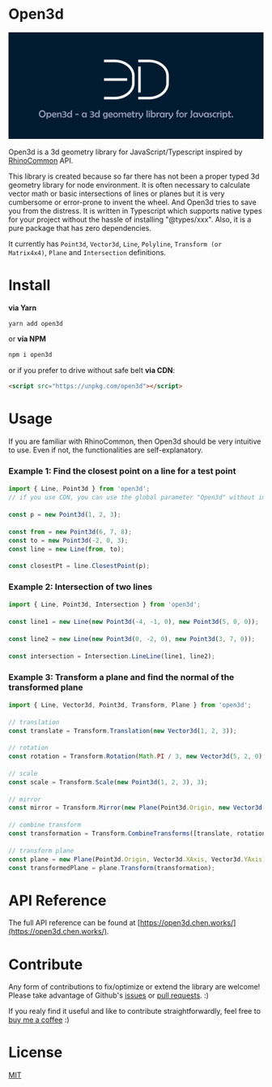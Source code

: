 # Open3d

![banner](https://github.com/ccc159/Open3d/raw/master/assets/open3d_banner.jpg)

Open3d is a 3d geometry library for JavaScript/Typescript inspired by [RhinoCommon](https://developer.rhino3d.com/api/RhinoCommon/html/R_Project_RhinoCommon.htm) API.

This library is created because so far there has not been a proper typed 3d geometry library for node environment. It is often necessary to calculate vector math or basic intersections of lines or planes but it is very cumbersome or error-prone to invent the wheel. And Open3d tries to save you from the distress. It is written in Typescript which supports native types for your project without the hassle of installing "@types/xxx". Also, it is a pure package that has zero dependencies.

It currently has `Point3d`, `Vector3d`, `Line`, `Polyline`, `Transform (or Matrix4x4)`, `Plane` and `Intersection` definitions.

# Install

**via Yarn**

```bash
yarn add open3d
```

or **via NPM**

```bash
npm i open3d
```

or if you prefer to drive without safe belt **via CDN**:

```html
<script src="https://unpkg.com/open3d"></script>
```

# Usage

If you are familiar with RhinoCommon, then Open3d should be very intuitive to use. Even if not, the functionalities are self-explanatory.

### Example 1: Find the closest point on a line for a test point

```typescript
import { Line, Point3d } from 'open3d';
// if you use CDN, you can use the global parameter "Open3d" without import, such as "Open3d.Vector"

const p = new Point3d(1, 2, 3);

const from = new Point3d(6, 7, 8);
const to = new Point3d(-2, 0, 3);
const line = new Line(from, to);

const closestPt = line.ClosestPoint(p);
```

### Example 2: Intersection of two lines

```typescript
import { Line, Point3d, Intersection } from 'open3d';

const line1 = new Line(new Point3d(-4, -1, 0), new Point3d(5, 0, 0));

const line2 = new Line(new Point3d(0, -2, 0), new Point3d(3, 7, 0));

const intersection = Intersection.LineLine(line1, line2);
```

### Example 3: Transform a plane and find the normal of the transformed plane

```typescript
import { Line, Vector3d, Point3d, Transform, Plane } from 'open3d';

// translation
const translate = Transform.Translation(new Vector3d(1, 2, 3));

// rotation
const rotation = Transform.Rotation(Math.PI / 3, new Vector3d(5, 2, 0), new Point3d(-2, 2, 9));

// scale
const scale = Transform.Scale(new Point3d(1, 2, 3), 3);

// mirror
const mirror = Transform.Mirror(new Plane(Point3d.Origin, new Vector3d(8, 2, -4), new Vector3d(0, 8, 5)));

// combine transform
const transformation = Transform.CombineTransforms([translate, rotation, scale, mirror]);

// transform plane
const plane = new Plane(Point3d.Origin, Vector3d.XAxis, Vector3d.YAxis);
const transformedPlane = plane.Transform(transformation);
```

# API Reference

The full API reference can be found at [https://open3d.chen.works/](https://open3d.chen.works/).

# Contribute

Any form of contributions to fix/optimize or extend the library are welcome! Please take advantage of Github's [issues](https://github.com/ccc159/open3d/issues) or [pull requests](https://github.com/ccc159/open3d/pulls). :)

If you realy find it useful and like to contribute straightforwardly, feel free to [buy me a coffee](https://www.buymeacoffee.com/ccc159) :)

# License

[MIT](https://github.com/ccc159/Open3d/raw/master/LICENSE)
